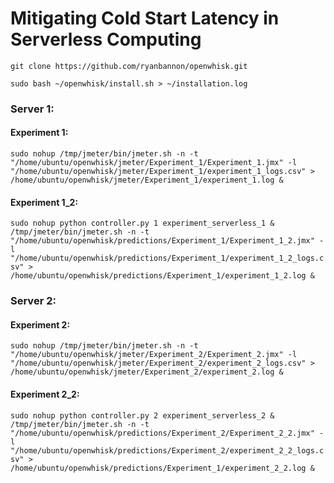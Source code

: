 # Mitigating Cold Start Latency in Serverless Computing

`git clone https://github.com/ryanbannon/openwhisk.git`

`sudo bash ~/openwhisk/install.sh > ~/installation.log`

### Server 1:
#### Experiment 1:
`sudo nohup /tmp/jmeter/bin/jmeter.sh -n -t "/home/ubuntu/openwhisk/jmeter/Experiment_1/Experiment_1.jmx" -l "/home/ubuntu/openwhisk/jmeter/Experiment_1/experiment_1_logs.csv" > /home/ubuntu/openwhisk/jmeter/Experiment_1/experiment_1.log &`

#### Experiment 1_2:
`sudo nohup python controller.py 1 experiment_serverless_1 & /tmp/jmeter/bin/jmeter.sh -n -t "/home/ubuntu/openwhisk/predictions/Experiment_1/Experiment_1_2.jmx" -l "/home/ubuntu/openwhisk/predictions/Experiment_1/experiment_1_2_logs.csv" > /home/ubuntu/openwhisk/predictions/Experiment_1/experiment_1_2.log &`

### Server 2:
#### Experiment 2:
`sudo nohup /tmp/jmeter/bin/jmeter.sh -n -t "/home/ubuntu/openwhisk/jmeter/Experiment_2/Experiment_2.jmx" -l "/home/ubuntu/openwhisk/jmeter/Experiment_2/experiment_2_logs.csv" > /home/ubuntu/openwhisk/jmeter/Experiment_2/experiment_2.log &`

#### Experiment 2_2:
`sudo nohup python controller.py 2 experiment_serverless_2 & /tmp/jmeter/bin/jmeter.sh -n -t "/home/ubuntu/openwhisk/predictions/Experiment_2/Experiment_2_2.jmx" -l "/home/ubuntu/openwhisk/predictions/Experiment_2/experiment_2_2_logs.csv" > /home/ubuntu/openwhisk/predictions/Experiment_1/experiment_2_2.log &`
